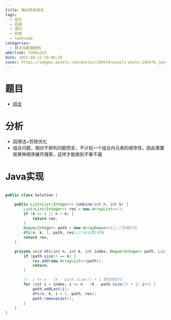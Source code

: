 ```yaml
---
title: 输出所有组合
tags:
  - 组合
  - 回溯
  - 递归
  - 剪枝
  - leetcode
categories:
  - 算法与数据结构
abbrlink: 7e84a2e3
date: 2022-04-12 18:08:29
cover: https://images.pexels.com/photos/290470/pexels-photo-290470.jpeg?auto=compress&cs=tinysrgb&dpr=2&w=500
---
```

# 题目
- [组合](https://leetcode-cn.com/problems/combinations/)
# 分析
- 回溯法+剪枝优化
- 组合问题，相对于排列问题而言，不计较一个组合内元素的顺序性，因此需要按某种顺序展开搜索，这样才能做到不重不漏


# Java实现
```java

public class Solution {

    public List<List<Integer>> combine(int n, int k) {
        List<List<Integer>> res = new ArrayList<>();
        if (k <= 0 || n < k) {
            return res;
        }
        Deque<Integer> path = new ArrayDeque<>();//双端队列
        dfs(n, k, 1, path, res);//从元素1开始
        return res;
    }

    private void dfs(int n, int k, int index, Deque<Integer> path, List<List<Integer>> res) {
        if (path.size() == k) {
            res.add(new ArrayList<>(path));
            return;
        }

        //  i <= n - (k - path.size()) + 1 是剪枝优化
        for (int i = index; i <= n - (k - path.size()) + 1; i++) {
            path.addLast(i);
            dfs(n, k, i + 1, path, res);
            path.removeLast();
        }
    }
}
```
